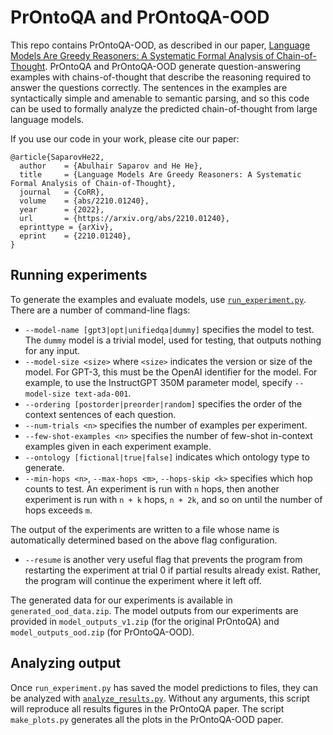 # PrOntoQA and PrOntoQA-OOD
This repo contains PrOntoQA-OOD, as described in our paper, [Language Models Are Greedy Reasoners: A Systematic Formal Analysis of Chain-of-Thought](https://arxiv.org/pdf/2210.01240.pdf). PrOntoQA and PrOntoQA-OOD generate question-answering examples with chains-of-thought that describe the reasoning required to answer the questions correctly. The sentences in the examples are syntactically simple and amenable to semantic parsing, and so this code can be used to formally analyze the predicted chain-of-thought from large language models.

If you use our code in your work, please cite our paper:
```
@article{SaparovHe22,
  author    = {Abulhair Saparov and He He},
  title     = {Language Models Are Greedy Reasoners: A Systematic Formal Analysis of Chain-of-Thought},
  journal   = {CoRR},
  volume    = {abs/2210.01240},
  year      = {2022},
  url       = {https://arxiv.org/abs/2210.01240},
  eprinttype = {arXiv},
  eprint    = {2210.01240},
}
```

## Running experiments
To generate the examples and evaluate models, use [`run_experiment.py`](run_experiment.py). There are a number of command-line flags:
 - `--model-name [gpt3|opt|unifiedqa|dummy]` specifies the model to test. The `dummy` model is a trivial model, used for testing, that outputs nothing for any input.
 - `--model-size <size>` where `<size>` indicates the version or size of the model. For GPT-3, this must be the OpenAI identifier for the model. For example, to use the InstructGPT 350M parameter model, specify `--model-size text-ada-001`.
 - `--ordering [postorder|preorder|random]` specifies the order of the context sentences of each question.
 - `--num-trials <n>` specifies the number of examples per experiment.
 - `--few-shot-examples <n>` specifies the number of few-shot in-context examples given in each experiment example.
 - `--ontology [fictional|true|false]` indicates which ontology type to generate.
 - `--min-hops <n>`, `--max-hops <m>`, `--hops-skip <k>` specifies which hop counts to test. An experiment is run with `n` hops, then another experiment is run with `n + k` hops, `n + 2k`, and so on until the number of hops exceeds `m`.

The output of the experiments are written to a file whose name is automatically determined based on the above flag configuration.
 - `--resume` is another very useful flag that prevents the program from restarting the experiment at trial 0 if partial results already exist. Rather, the program will continue the experiment where it left off.

The generated data for our experiments is available in `generated_ood_data.zip`. The model outputs from our experiments are provided in `model_outputs_v1.zip` (for the original PrOntoQA) and `model_outputs_ood.zip` (for PrOntoQA-OOD).

## Analyzing output
Once `run_experiment.py` has saved the model predictions to files, they can be analyzed with [`analyze_results.py`](analyze_results.py). Without any arguments, this script will reproduce all results figures in the PrOntoQA paper. The script `make_plots.py` generates all the plots in the PrOntoQA-OOD paper.
